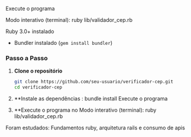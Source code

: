 Execute o programa

Modo interativo (terminal):
ruby lib/validador_cep.rb


 Ruby 3.0+ instalado
- Bundler instalado (`gem install bundler`)

### Passo a Passo

1. **Clone o repositório**
   ```bash
   git clone https://github.com/seu-usuario/verificador-cep.git
   cd verificador-cep
2. **Instale as dependências :
   bundle install
   Execute o programa

3. **Execute o programa no Modo interativo (terminal):
    ruby lib/validador_cep.rb

Foram estudados: Fundamentos ruby, arquitetura rails  e consumo de apis 
